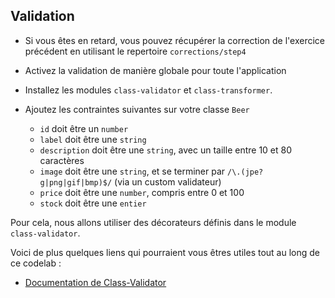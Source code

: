 ## Validation

* Si vous êtes en retard, vous pouvez récupérer la correction de l'exercice précédent en utilisant le repertoire `corrections/step4`
* Activez la validation de manière globale pour toute l'application 

* Installez les modules `class-validator` et `class-transformer`. 

* Ajoutez les contraintes suivantes sur votre classe `Beer`
    * `id` doit être un `number`
    * `label` doit être une `string`
    * `description` doit être une `string`, avec un taille entre 10 et 80 caractères
    * `image` doit être une `string`, et se terminer par `/\.(jpe?g|png|gif|bmp)$/` (via un custom validateur)
    * `price` doit être une `number`, compris entre 0 et 100
    * `stock` doit être une `entier`

Pour cela, nous allons utiliser des décorateurs définis dans le module `class-validator`.

Voici de plus quelques liens qui pourraient vous êtres utiles tout au long de ce codelab :

- [Documentation de Class-Validator](https://github.com/typestack/class-validator)

